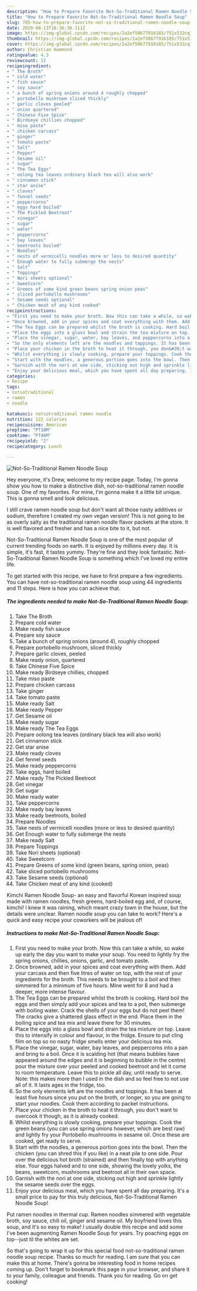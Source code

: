 ```yaml
---
description: "How to Prepare Favorite Not-So-Traditional Ramen Noodle Soup"
title: "How to Prepare Favorite Not-So-Traditional Ramen Noodle Soup"
slug: 705-how-to-prepare-favorite-not-so-traditional-ramen-noodle-soup
date: 2020-08-13T16:36:36.111Z
image: https://img-global.cpcdn.com/recipes/2a2ef50677916185/751x532cq70/not-so-traditional-ramen-noodle-soup-recipe-main-photo.jpg
thumbnail: https://img-global.cpcdn.com/recipes/2a2ef50677916185/751x532cq70/not-so-traditional-ramen-noodle-soup-recipe-main-photo.jpg
cover: https://img-global.cpcdn.com/recipes/2a2ef50677916185/751x532cq70/not-so-traditional-ramen-noodle-soup-recipe-main-photo.jpg
author: Christian Hammond
ratingvalue: 4.3
reviewcount: 12
recipeingredient:
- " The Broth"
- " cold water"
- " fish sauce"
- " soy sauce"
- " a bunch of spring onions around 4 roughly chopped"
- " portobello mushroom sliced thickly"
- " garlic cloves peeled"
- " onion quartered"
- " Chinese Five Spice"
- " Birdseye chillies chopped"
- " miso paste"
- " chicken carcass"
- " ginger"
- " tomato paste"
- " Salt"
- " Pepper"
- " Sesame oil"
- " sugar"
- " The Tea Eggs"
- " oolong tea leaves ordinary black tea will also work"
- " cinnamon stick"
- " star anise"
- " cloves"
- " fennel seeds"
- " peppercorns"
- " eggs hard boiled"
- " The Pickled Beetroot"
- " vinegar"
- " sugar"
- " water"
- " peppercorns"
- " bay leaves"
- " beetroots boiled"
- " Noodles"
- " nests of vermicelli noodles more or less to desired quantity"
- " Enough water to fully submerge the nests"
- " Salt"
- " Toppings"
- " Nori sheets optional"
- " Sweetcorn"
- " Greens of some kind green beans spring onion peas"
- " sliced portobello mushrooms"
- " Sesame seeds optional"
- " Chicken meat of any kind cooked"
recipeinstructions:
- "First you need to make your broth. Now this can take a while, so wake up early the day you want to make your soup. You need to lightly fry the spring onions, chillies, onions, garlic, and tomato paste."
- "Once browned, add in your spices and coat everything with them. Add your carcass and then five litres of water on top, with the rest of your ingredients for the broth. This needs to be brought to a boil and then simmered for a minimum of five hours. Mine went for 8 and had a deeper, more intense flavour."
- "The Tea Eggs can be prepared whilst the broth is cooking. Hard boil the eggs and then simply add your spices and tea to a pot, then submerge with boiling water. Crack the shells of your eggs but do not peel them! The cracks give a shattered glass effect in the end. Place them in the boiling spice and tea mix and leave there for 30 minutes."
- "Place the eggs into a glass bowl and strain the tea mixture on top. Leave this to intensify in colour and flavour, in the fridge. Ensure to put cling film on top so no nasty fridge smells enter your delicious tea mix."
- "Place the vinegar, sugar, water, bay leaves, and peppercorns into a pan and bring to a boil. Once it is scalding hot (that means bubbles have appeared around the edges and it is beginning to bubble in the centre) pour the mixture over your peeled and cooked beetroot and let it come to room temperature. Leave this to pickle all day, until ready to serve. Note: this makes more than I used in the dish and so feel free to not use all of it. It lasts ages in the fridge, too."
- "So the only elements left are the noodles and toppings. It has been at least five hours since you put on the broth, or longer, so you are going to start your noodles. Cook them according to packet instructions."
- "Place your chicken in the broth to heat it through, you don&#39;t want to overcook it though, as it is already cooked."
- "Whilst everything is slowly cooking, prepare your toppings. Cook the green beans (you can use spring onions however, which are best raw) and lightly fry your Portobello mushrooms in sesame oil. Once these are cooked, get ready to serve."
- "Start with the noodles, a generous portion goes into the bowl. Then the chicken (you can shred this if you like) in a neat pile to one side. Pour over the delicious hot broth (strained) and then finally top with anything else. Your eggs halved and to one side, showing the lovely yolks, the beans, sweetcorn, mushrooms and beetroot all in their own space."
- "Garnish with the nori at one side, sticking out high and sprinkle lightly the sesame seeds over the eggs."
- "Enjoy your delicious meal, which you have spent all day preparing. It&#39;s a small price to pay for this truly delicious, Not-So-Traditional Ramen Noodle Soup!"
categories:
- Recipe
tags:
- notsotraditional
- ramen
- noodle

katakunci: notsotraditional ramen noodle 
nutrition: 122 calories
recipecuisine: American
preptime: "PT10M"
cooktime: "PT46M"
recipeyield: "2"
recipecategory: Lunch

---
```



![Not-So-Traditional Ramen Noodle Soup](https://img-global.cpcdn.com/recipes/2a2ef50677916185/751x532cq70/not-so-traditional-ramen-noodle-soup-recipe-main-photo.jpg)

Hey everyone, it's Drew, welcome to my recipe page. Today, I'm gonna show you how to make a distinctive dish, not-so-traditional ramen noodle soup. One of my favorites. For mine, I'm gonna make it a little bit unique. This is gonna smell and look delicious.

I still crave ramen noodle soup but don&#39;t want all those nasty additives or sodium, therefore I created my own vegan version! This is not going to be as overly salty as the traditional ramen noodle flavor packets at the store. It is well flavored and fresher and has a nice bite to it, but not.

Not-So-Traditional Ramen Noodle Soup is one of the most popular of current trending foods on earth. It is enjoyed by millions every day. It is simple, it's fast, it tastes yummy. They're fine and they look fantastic. Not-So-Traditional Ramen Noodle Soup is something which I've loved my entire life.


To get started with this recipe, we have to first prepare a few ingredients. You can have not-so-traditional ramen noodle soup using 44 ingredients and 11 steps. Here is how you can achieve that.

<!--inarticleads1-->

##### The ingredients needed to make Not-So-Traditional Ramen Noodle Soup:

1. Take  The Broth
1. Prepare  cold water
1. Make ready  fish sauce
1. Prepare  soy sauce
1. Take  a bunch of spring onions (around 4), roughly chopped
1. Prepare  portobello mushroom, sliced thickly
1. Prepare  garlic cloves, peeled
1. Make ready  onion, quartered
1. Take  Chinese Five Spice
1. Make ready  Birdseye chillies, chopped
1. Take  miso paste
1. Prepare  chicken carcass
1. Take  ginger
1. Take  tomato paste
1. Make ready  Salt
1. Make ready  Pepper
1. Get  Sesame oil
1. Make ready  sugar
1. Make ready  The Tea Eggs
1. Prepare  oolong tea leaves (ordinary black tea will also work)
1. Get  cinnamon stick
1. Get  star anise
1. Make ready  cloves
1. Get  fennel seeds
1. Make ready  peppercorns
1. Take  eggs, hard boiled
1. Make ready  The Pickled Beetroot
1. Get  vinegar
1. Get  sugar
1. Make ready  water
1. Take  peppercorns
1. Make ready  bay leaves
1. Make ready  beetroots, boiled
1. Prepare  Noodles
1. Take  nests of vermicelli noodles (more or less to desired quantity)
1. Get  Enough water to fully submerge the nests
1. Make ready  Salt
1. Prepare  Toppings
1. Take  Nori sheets (optional)
1. Take  Sweetcorn
1. Prepare  Greens of some kind (green beans, spring onion, peas)
1. Take  sliced portobello mushrooms
1. Take  Sesame seeds (optional)
1. Take  Chicken meat of any kind (cooked)


Kimchi Ramen Noodle Soup- an easy and flavorful Korean inspired soup made with ramen noodles, fresh greens, hard-boiled egg and, of course, kimchi! I knew it was raining, which meant crazy town in the house, but the details were unclear. Ramen noodle soup you can take to work? Here&#39;s a quick and easy recipe your coworkers will be jealous of! 

<!--inarticleads2-->

##### Instructions to make Not-So-Traditional Ramen Noodle Soup:

1. First you need to make your broth. Now this can take a while, so wake up early the day you want to make your soup. You need to lightly fry the spring onions, chillies, onions, garlic, and tomato paste.
1. Once browned, add in your spices and coat everything with them. Add your carcass and then five litres of water on top, with the rest of your ingredients for the broth. This needs to be brought to a boil and then simmered for a minimum of five hours. Mine went for 8 and had a deeper, more intense flavour.
1. The Tea Eggs can be prepared whilst the broth is cooking. Hard boil the eggs and then simply add your spices and tea to a pot, then submerge with boiling water. Crack the shells of your eggs but do not peel them! The cracks give a shattered glass effect in the end. Place them in the boiling spice and tea mix and leave there for 30 minutes.
1. Place the eggs into a glass bowl and strain the tea mixture on top. Leave this to intensify in colour and flavour, in the fridge. Ensure to put cling film on top so no nasty fridge smells enter your delicious tea mix.
1. Place the vinegar, sugar, water, bay leaves, and peppercorns into a pan and bring to a boil. Once it is scalding hot (that means bubbles have appeared around the edges and it is beginning to bubble in the centre) pour the mixture over your peeled and cooked beetroot and let it come to room temperature. Leave this to pickle all day, until ready to serve. Note: this makes more than I used in the dish and so feel free to not use all of it. It lasts ages in the fridge, too.
1. So the only elements left are the noodles and toppings. It has been at least five hours since you put on the broth, or longer, so you are going to start your noodles. Cook them according to packet instructions.
1. Place your chicken in the broth to heat it through, you don&#39;t want to overcook it though, as it is already cooked.
1. Whilst everything is slowly cooking, prepare your toppings. Cook the green beans (you can use spring onions however, which are best raw) and lightly fry your Portobello mushrooms in sesame oil. Once these are cooked, get ready to serve.
1. Start with the noodles, a generous portion goes into the bowl. Then the chicken (you can shred this if you like) in a neat pile to one side. Pour over the delicious hot broth (strained) and then finally top with anything else. Your eggs halved and to one side, showing the lovely yolks, the beans, sweetcorn, mushrooms and beetroot all in their own space.
1. Garnish with the nori at one side, sticking out high and sprinkle lightly the sesame seeds over the eggs.
1. Enjoy your delicious meal, which you have spent all day preparing. It&#39;s a small price to pay for this truly delicious, Not-So-Traditional Ramen Noodle Soup!


Put ramen noodles in thermal cup. Ramen noodles simmered with vegetable broth, soy sauce, chili oil, ginger and sesame oil. My boyfriend loves this soup, and it&#39;s so easy to make! I usually double this recipe and add some I&#39;ve been augmenting Ramen Noodle Soup for years. Try poaching eggs on top--just til the whites are set. 

So that's going to wrap it up for this special food not-so-traditional ramen noodle soup recipe. Thanks so much for reading. I am sure that you can make this at home. There's gonna be interesting food in home recipes coming up. Don't forget to bookmark this page in your browser, and share it to your family, colleague and friends. Thank you for reading. Go on get cooking!
